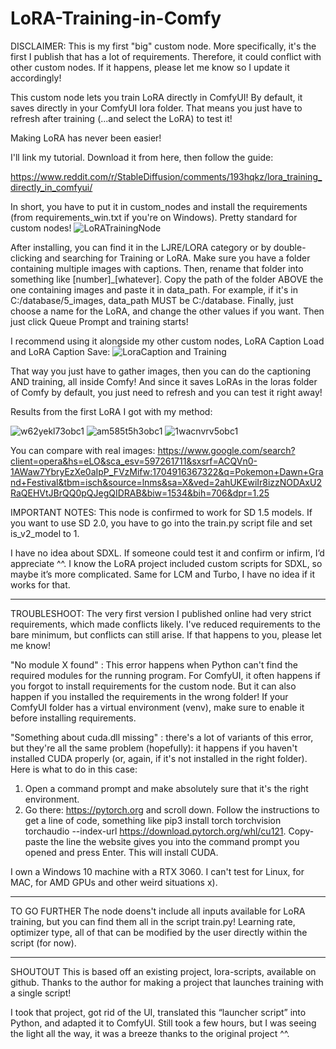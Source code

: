 # LoRA-Training-in-Comfy
DISCLAIMER: This is my first "big" custom node. More specifically, it's the first I publish that has a lot of requirements. Therefore, it could conflict with other custom nodes. If it happens, please let me know so I update it accordingly!

This custom node lets you train LoRA directly in ComfyUI! By default, it saves directly in your ComfyUI lora folder. That means you just have to refresh after training (...and select the LoRA) to test it!


Making LoRA has never been easier!

I'll link my tutorial. Download it from here, then follow the guide:

https://www.reddit.com/r/StableDiffusion/comments/193hqkz/lora_training_directly_in_comfyui/

In short, you have to put it in custom_nodes and install the requirements (from requirements_win.txt if you're on Windows). Pretty standard for custom nodes!
![LoRATrainingNode](https://github.com/LarryJane491/Lora-Training-in-Comfy/assets/156431112/ff9453a7-498e-4e26-a2b9-003f9667cbb2)

After installing, you can find it in the LJRE/LORA category or by double-clicking and searching for Training or LoRA.
Make sure you have a folder containing multiple images with captions.
Then, rename that folder into something like [number]_[whatever].
Copy the path of the folder ABOVE the one containing images and paste it in data_path. For example, if it's in C:/database/5_images, data_path MUST be C:/database.
Finally, just choose a name for the LoRA, and change the other values if you want. Then just click Queue Prompt and training starts!

I recommend using it alongside my other custom nodes, LoRA Caption Load and LoRA Caption Save:
![LoraCaption and Training](https://github.com/LarryJane491/Lora-Training-in-Comfy/assets/156431112/bd53593b-88f9-4a69-b4ff-5cad1b40294f)

That way you just have to gather images, then you can do the captioning AND training, all inside Comfy! And since it saves LoRAs in the loras folder of Comfy by default, you just need to refresh and you can test it right away!

Results from the first LoRA I got with my method:

![w62yekl73obc1](https://github.com/LarryJane491/Lora-Training-in-Comfy/assets/156431112/480b5b7b-d6af-4472-a476-8f2fb94dfe0e)
![am585t5h3obc1](https://github.com/LarryJane491/Lora-Training-in-Comfy/assets/156431112/0acad9ef-23c0-490b-a2c0-f65fdfc4f1ad)
![1wacnvrv5obc1](https://github.com/LarryJane491/Lora-Training-in-Comfy/assets/156431112/9fbe23da-fee1-4107-be00-d726bcf9bd07)


You can compare with real images:
https://www.google.com/search?client=opera&hs=eLO&sca_esv=597261711&sxsrf=ACQVn0-1AWaw7YbryEzXe0aIpP_FVzMifw:1704916367322&q=Pokemon+Dawn+Grand+Festival&tbm=isch&source=lnms&sa=X&ved=2ahUKEwiIr8izzNODAxU2RaQEHVtJBrQQ0pQJegQIDRAB&biw=1534&bih=706&dpr=1.25



IMPORTANT NOTES:
This node is confirmed to work for SD 1.5 models. If you want to use SD 2.0, you have to go into the train.py script file and set is_v2_model to 1.

I have no idea about SDXL. If someone could test it and confirm or infirm, I’d appreciate ^^. I know the LoRA project included custom scripts for SDXL, so maybe it’s more complicated.
Same for LCM and Turbo, I have no idea if it works for that.

----

TROUBLESHOOT:
The very first version I published online had very strict requirements, which made conflicts likely. I've reduced requirements to the bare minimum, but conflicts can still arise. If that happens to you, please let me know!

"No module X found" : This error happens when Python can't find the required modules for the running program. For ComfyUI, it often happens if you forgot to install requirements for the custom node.
But it can also happen if you installed the requirements in the wrong folder! If your ComfyUI folder has a virtual environment (venv), make sure to enable it before installing requirements.


"Something about cuda.dll missing" : there's a lot of variants of this error, but they're all the same problem (hopefully): it happens if you haven't installed CUDA properly (or, again, if it's not installed in the right folder). Here is what to do in this case:
1) Open a command prompt and make absolutely sure that it's the right environment.
2) Go there: https://pytorch.org and scroll down. Follow the instructions to get a line of code, something like pip3 install torch torchvision torchaudio --index-url https://download.pytorch.org/whl/cu121. Copy-paste the line the website gives you into the command prompt you opened and press Enter. This will install CUDA.



I own a Windows 10 machine with a RTX 3060. I can't test for Linux, for MAC, for AMD GPUs and other weird situations x).




----

TO GO FURTHER
The node doens't include all inputs available for LoRA training, but you can find them all in the script train.py! Learning rate, optimizer type, all of that can be modified by the user directly within the script (for now).


----
SHOUTOUT
This is based off an existing project, lora-scripts, available on github. Thanks to the author for making a project that launches training with a single script!

I took that project, got rid of the UI, translated this “launcher script” into Python, and adapted it to ComfyUI. Still took a few hours, but I was seeing the light all the way, it was a breeze thanks to the original project ^^.
